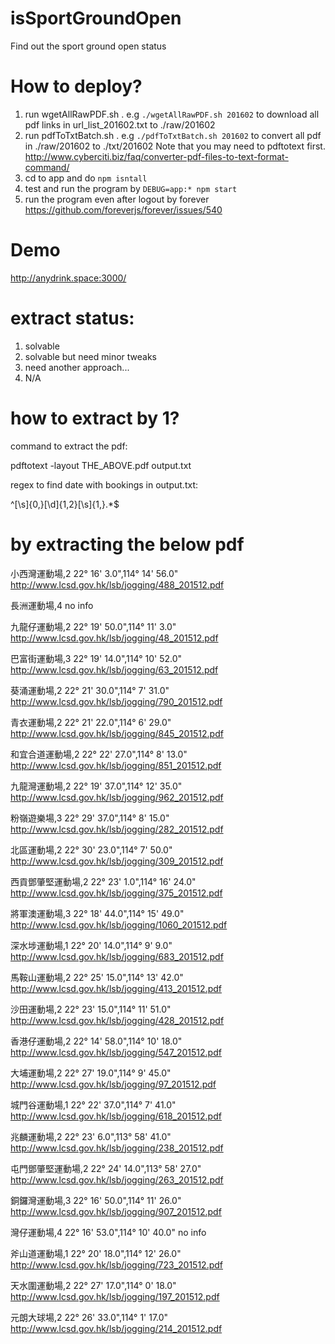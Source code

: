 # isSportGroundOpen
Find out the sport ground open status

# How to deploy?

1. run wgetAllRawPDF.sh . e.g `./wgetAllRawPDF.sh 201602` to download all pdf links in url_list_201602.txt to ./raw/201602
2. run pdfToTxtBatch.sh . e.g `./pdfToTxtBatch.sh 201602` to convert all pdf in  ./raw/201602 to ./txt/201602
   Note that you may need to pdftotext first. http://www.cyberciti.biz/faq/converter-pdf-files-to-text-format-command/
3. cd to app and do `npm isntall`
4. test and run the program by `DEBUG=app:* npm start`
5. run the program even after logout by forever https://github.com/foreverjs/forever/issues/540

# Demo
http://anydrink.space:3000/

# extract status:

1. solvable
2. solvable but need minor tweaks
3. need another approach...
4. N/A

# how to extract by 1?

command to extract the pdf:

pdftotext -layout THE_ABOVE.pdf output.txt

regex to find date with bookings in output.txt:

^[\s]{0,}[\d]{1,2}[\s]{1,}.*$

# by extracting the below pdf
小西灣運動場,2
22° 16' 3.0",114° 14' 56.0"
http://www.lcsd.gov.hk/lsb/jogging/488_201512.pdf

長洲運動場,4
no info

九龍仔運動場,2
22° 19' 50.0",114° 11' 3.0"
http://www.lcsd.gov.hk/lsb/jogging/48_201512.pdf

巴富街運動場,3
22° 19' 14.0",114° 10' 52.0"
http://www.lcsd.gov.hk/lsb/jogging/63_201512.pdf

葵涌運動場,2
22° 21' 30.0",114° 7' 31.0"
http://www.lcsd.gov.hk/lsb/jogging/790_201512.pdf

青衣運動場,2
22° 21' 22.0",114° 6' 29.0"
http://www.lcsd.gov.hk/lsb/jogging/845_201512.pdf

和宜合道運動場,2
22° 22' 27.0",114° 8' 13.0"
http://www.lcsd.gov.hk/lsb/jogging/851_201512.pdf

九龍灣運動場,2
22° 19' 37.0",114° 12' 35.0"
http://www.lcsd.gov.hk/lsb/jogging/962_201512.pdf

粉嶺遊樂場,3
22° 29' 37.0",114° 8' 15.0"
http://www.lcsd.gov.hk/lsb/jogging/282_201512.pdf

北區運動場,2
22° 30' 23.0",114° 7' 50.0"
http://www.lcsd.gov.hk/lsb/jogging/309_201512.pdf

西貢鄧肇堅運動場,2
22° 23' 1.0",114° 16' 24.0"
http://www.lcsd.gov.hk/lsb/jogging/375_201512.pdf

將軍澳運動場,3
22° 18' 44.0",114° 15' 49.0"
http://www.lcsd.gov.hk/lsb/jogging/1060_201512.pdf

深水埗運動場,1
22° 20' 14.0",114° 9' 9.0"
http://www.lcsd.gov.hk/lsb/jogging/683_201512.pdf

馬鞍山運動場,2
22° 25' 15.0",114° 13' 42.0"
http://www.lcsd.gov.hk/lsb/jogging/413_201512.pdf

沙田運動場,2
22° 23' 15.0",114° 11' 51.0"
http://www.lcsd.gov.hk/lsb/jogging/428_201512.pdf

香港仔運動場,2
22° 14' 58.0",114° 10' 18.0"
http://www.lcsd.gov.hk/lsb/jogging/547_201512.pdf

大埔運動場,2
22° 27' 19.0",114° 9' 45.0"
http://www.lcsd.gov.hk/lsb/jogging/97_201512.pdf

城門谷運動場,1
22° 22' 37.0",114° 7' 41.0"
http://www.lcsd.gov.hk/lsb/jogging/618_201512.pdf

兆麟運動場,2
22° 23' 6.0",113° 58' 41.0"
http://www.lcsd.gov.hk/lsb/jogging/238_201512.pdf

屯門鄧肇堅運動場,2
22° 24' 14.0",113° 58' 27.0"
http://www.lcsd.gov.hk/lsb/jogging/263_201512.pdf

銅鑼灣運動場,3
22° 16' 50.0",114° 11' 26.0"
http://www.lcsd.gov.hk/lsb/jogging/907_201512.pdf

灣仔運動場,4
22° 16' 53.0",114° 10' 40.0"
no info

斧山道運動場,1
22° 20' 18.0",114° 12' 26.0"
http://www.lcsd.gov.hk/lsb/jogging/723_201512.pdf

天水圍運動場,2
22° 27' 17.0",114° 0' 18.0"
http://www.lcsd.gov.hk/lsb/jogging/197_201512.pdf

元朗大球場,2
22° 26' 33.0",114° 1' 17.0"
http://www.lcsd.gov.hk/lsb/jogging/214_201512.pdf

